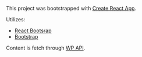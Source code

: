 This project was bootstrapped with [Create React App](https://github.com/facebookincubator/create-react-app).

Utilizes:
- [React Bootsrap](https://react-bootstrap.github.io/)
- [Bootstrap](https://getbootstrap.com/)

Content is fetch through [WP API](https://developer.wordpress.org/rest-api/). 
